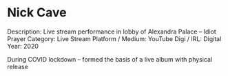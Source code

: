 # Nick Cave

Description: Live stream performance in lobby of Alexandra Palace – Idiot Prayer
Category: Live Stream
Platform / Medium: YouTube
Digi / IRL: Digital
Year: 2020

During COVID lockdown – formed the basis of a live album with physical release